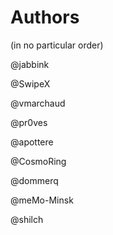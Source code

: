 # Authors

(in no particular order)

@jabbink

@SwipeX

@vmarchaud

@pr0ves

@apottere

@CosmoRing

@dommerq

@meMo-Minsk

@shilch

